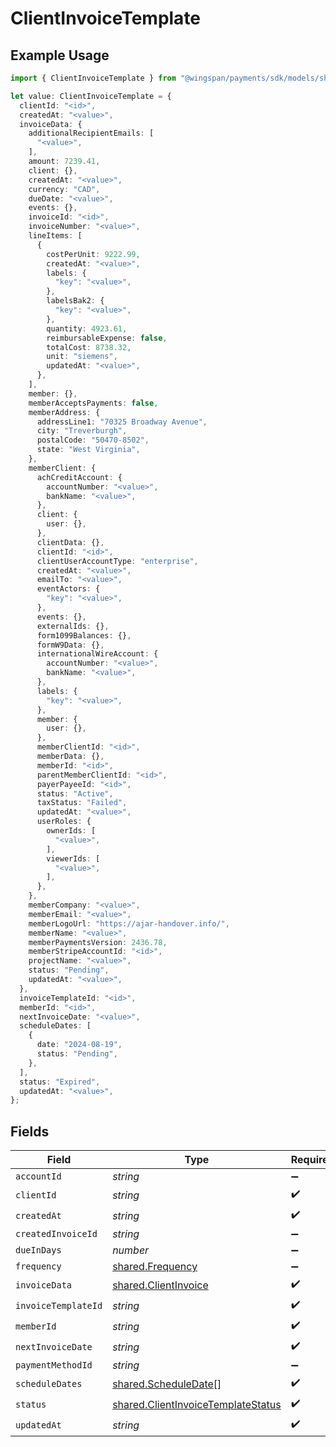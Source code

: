 # ClientInvoiceTemplate

## Example Usage

```typescript
import { ClientInvoiceTemplate } from "@wingspan/payments/sdk/models/shared";

let value: ClientInvoiceTemplate = {
  clientId: "<id>",
  createdAt: "<value>",
  invoiceData: {
    additionalRecipientEmails: [
      "<value>",
    ],
    amount: 7239.41,
    client: {},
    createdAt: "<value>",
    currency: "CAD",
    dueDate: "<value>",
    events: {},
    invoiceId: "<id>",
    invoiceNumber: "<value>",
    lineItems: [
      {
        costPerUnit: 9222.99,
        createdAt: "<value>",
        labels: {
          "key": "<value>",
        },
        labelsBak2: {
          "key": "<value>",
        },
        quantity: 4923.61,
        reimbursableExpense: false,
        totalCost: 8738.32,
        unit: "siemens",
        updatedAt: "<value>",
      },
    ],
    member: {},
    memberAcceptsPayments: false,
    memberAddress: {
      addressLine1: "70325 Broadway Avenue",
      city: "Treverburgh",
      postalCode: "50470-8502",
      state: "West Virginia",
    },
    memberClient: {
      achCreditAccount: {
        accountNumber: "<value>",
        bankName: "<value>",
      },
      client: {
        user: {},
      },
      clientData: {},
      clientId: "<id>",
      clientUserAccountType: "enterprise",
      createdAt: "<value>",
      emailTo: "<value>",
      eventActors: {
        "key": "<value>",
      },
      events: {},
      externalIds: {},
      form1099Balances: {},
      formW9Data: {},
      internationalWireAccount: {
        accountNumber: "<value>",
        bankName: "<value>",
      },
      labels: {
        "key": "<value>",
      },
      member: {
        user: {},
      },
      memberClientId: "<id>",
      memberData: {},
      memberId: "<id>",
      parentMemberClientId: "<id>",
      payerPayeeId: "<id>",
      status: "Active",
      taxStatus: "Failed",
      updatedAt: "<value>",
      userRoles: {
        ownerIds: [
          "<value>",
        ],
        viewerIds: [
          "<value>",
        ],
      },
    },
    memberCompany: "<value>",
    memberEmail: "<value>",
    memberLogoUrl: "https://ajar-handover.info/",
    memberName: "<value>",
    memberPaymentsVersion: 2436.78,
    memberStripeAccountId: "<id>",
    projectName: "<value>",
    status: "Pending",
    updatedAt: "<value>",
  },
  invoiceTemplateId: "<id>",
  memberId: "<id>",
  nextInvoiceDate: "<value>",
  scheduleDates: [
    {
      date: "2024-08-19",
      status: "Pending",
    },
  ],
  status: "Expired",
  updatedAt: "<value>",
};
```

## Fields

| Field                                                                                           | Type                                                                                            | Required                                                                                        | Description                                                                                     |
| ----------------------------------------------------------------------------------------------- | ----------------------------------------------------------------------------------------------- | ----------------------------------------------------------------------------------------------- | ----------------------------------------------------------------------------------------------- |
| `accountId`                                                                                     | *string*                                                                                        | :heavy_minus_sign:                                                                              | N/A                                                                                             |
| `clientId`                                                                                      | *string*                                                                                        | :heavy_check_mark:                                                                              | N/A                                                                                             |
| `createdAt`                                                                                     | *string*                                                                                        | :heavy_check_mark:                                                                              | N/A                                                                                             |
| `createdInvoiceId`                                                                              | *string*                                                                                        | :heavy_minus_sign:                                                                              | N/A                                                                                             |
| `dueInDays`                                                                                     | *number*                                                                                        | :heavy_minus_sign:                                                                              | N/A                                                                                             |
| `frequency`                                                                                     | [shared.Frequency](../../../sdk/models/shared/frequency.md)                                     | :heavy_minus_sign:                                                                              | N/A                                                                                             |
| `invoiceData`                                                                                   | [shared.ClientInvoice](../../../sdk/models/shared/clientinvoice.md)                             | :heavy_check_mark:                                                                              | N/A                                                                                             |
| `invoiceTemplateId`                                                                             | *string*                                                                                        | :heavy_check_mark:                                                                              | N/A                                                                                             |
| `memberId`                                                                                      | *string*                                                                                        | :heavy_check_mark:                                                                              | N/A                                                                                             |
| `nextInvoiceDate`                                                                               | *string*                                                                                        | :heavy_check_mark:                                                                              | N/A                                                                                             |
| `paymentMethodId`                                                                               | *string*                                                                                        | :heavy_minus_sign:                                                                              | N/A                                                                                             |
| `scheduleDates`                                                                                 | [shared.ScheduleDate](../../../sdk/models/shared/scheduledate.md)[]                             | :heavy_check_mark:                                                                              | N/A                                                                                             |
| `status`                                                                                        | [shared.ClientInvoiceTemplateStatus](../../../sdk/models/shared/clientinvoicetemplatestatus.md) | :heavy_check_mark:                                                                              | N/A                                                                                             |
| `updatedAt`                                                                                     | *string*                                                                                        | :heavy_check_mark:                                                                              | N/A                                                                                             |